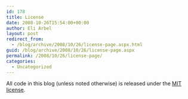 ```yaml
---
id: 178
title: License
date: 2008-10-26T15:54:00+00:00
author: Eli Arbel
layout: post
redirect_from:
  - /blog/archive/2008/10/26/license-page.aspx.html
guid: /blog/archive/2008/10/26/license-page.aspx
permalink: /2008/10/26/license-page/
categories:
  - Uncategorized
---
```


All code in this blog (unless noted otherwise) is released under the [MIT license](http://en.wikipedia.org/wiki/MIT_License).

